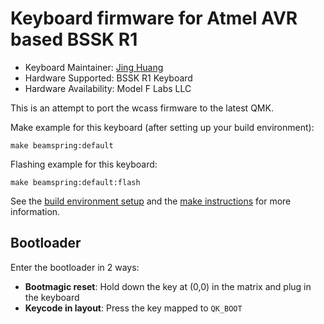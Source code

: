 # Keyboard firmware for Atmel AVR based BSSK R1

* Keyboard Maintainer: [Jing Huang](https://github.com/RadioNoiseE)
* Hardware Supported: BSSK R1 Keyboard
* Hardware Availability: Model F Labs LLC

This is an attempt to port the wcass firmware to the latest QMK.

Make example for this keyboard (after setting up your build environment):

    make beamspring:default

Flashing example for this keyboard:

    make beamspring:default:flash

See the [build environment setup](https://docs.qmk.fm/#/getting_started_build_tools) and the [make instructions](https://docs.qmk.fm/#/getting_started_make_guide) for more information.

## Bootloader

Enter the bootloader in 2 ways:

* **Bootmagic reset**: Hold down the key at (0,0) in the matrix and plug in the keyboard
* **Keycode in layout**: Press the key mapped to `QK_BOOT`
